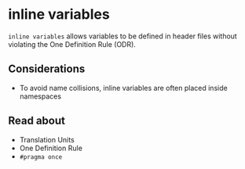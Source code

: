 # inline variables

`inline variables` allows variables to be defined in header files without violating the
One Definition Rule (ODR).

## Considerations

* To avoid name collisions, inline variables are often placed inside namespaces

## Read about

* Translation Units
* One Definition Rule
* `#pragma once`